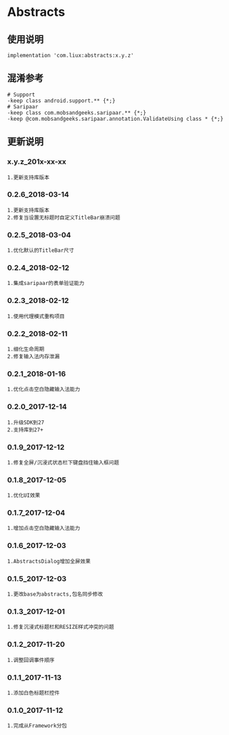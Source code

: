 Abstracts
===

使用说明
---
```
implementation 'com.liux:abstracts:x.y.z'
```

混淆参考
---
```
# Support
-keep class android.support.** {*;}
# Saripaar
-keep class com.mobsandgeeks.saripaar.** {*;}
-keep @com.mobsandgeeks.saripaar.annotation.ValidateUsing class * {*;}
```

更新说明
---
### x.y.z_201x-xx-xx
    1.更新支持库版本

### 0.2.6_2018-03-14
    1.更新支持库版本
    2.修复当设置无标题时自定义TitleBar崩溃问题

### 0.2.5_2018-03-04
    1.优化默认的TitleBar尺寸

### 0.2.4_2018-02-12
    1.集成saripaar的表单验证能力

### 0.2.3_2018-02-12
    1.使用代理模式重构项目

### 0.2.2_2018-02-11
    1.细化生命周期
    2.修复输入法内存泄漏

### 0.2.1_2018-01-16
    1.优化点击空白隐藏输入法能力

### 0.2.0_2017-12-14
    1.升级SDK到27
    2.支持库到27+

### 0.1.9_2017-12-12
    1.修复全屏/沉浸式状态栏下键盘挡住输入框问题

### 0.1.8_2017-12-05
    1.优化UI效果

### 0.1.7_2017-12-04
    1.增加点击空白隐藏输入法能力

### 0.1.6_2017-12-03
    1.AbstractsDialog增加全屏效果

### 0.1.5_2017-12-03
    1.更改base为abstracts,包名同步修改

### 0.1.3_2017-12-01
    1.修复沉浸式标题栏和RESIZE样式冲突的问题

### 0.1.2_2017-11-20
    1.调整回调事件顺序

### 0.1.1_2017-11-13
    1.添加白色标题栏控件

### 0.1.0_2017-11-12
    1.完成从Framework分包